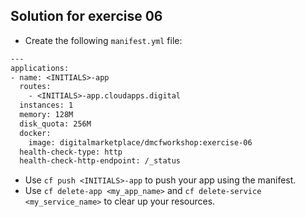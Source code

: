 ## Solution for exercise 06
* Create the following `manifest.yml` file:
```Dockerfile
---
applications:
- name: <INITIALS>-app
  routes:
    - <INITIALS>-app.cloudapps.digital
  instances: 1
  memory: 128M
  disk_quota: 256M
  docker:
    image: digitalmarketplace/dmcfworkshop:exercise-06
  health-check-type: http
  health-check-http-endpoint: /_status
```
* Use `cf push <INITIALS>-app` to push your app using the manifest.
* Use `cf delete-app <my_app_name>` and `cf delete-service <my_service_name>` to clear up your resources.
